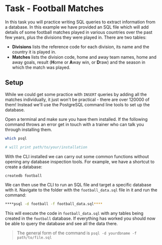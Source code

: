 # Task - Football Matches

In this task you will practice writing SQL queries to extract information from a database. In this example we have provided an SQL file which will add details of some football matches played in various countries over the past few years, plus the divisions they were played in. There are two tables:

- **Divisions** lists the reference code for each division, its name and the country it is played in.
- **Matches** lists the division code, home and away team names, home and away goals, result (**H**ome or **A**way win, or **D**raw) and the season in which the match was played.

## Setup

While we could get some practice with `INSERT` queries by adding all the matches individually, it just won't be practical - there are over 120000 of them! Instead we'll use the PostgreSQL command line tools to set up the database.

Open a terminal and make sure you have them installed. If the following command throws an error get in touch with a trainer who can talk you through installing them.

```sh
which psql

# will print path/to/your/installation
```

With the CLI installed we can carry out some common functions without opening any database inspection tools. For example, we have a shortcut to create a database:

```sh
createdb football
```

We can then use the CLI to run an SQL file and target a specific database with it. Navigate to the folder with the `football_data.sql` file in it and run the command:

```sh
****psql -d football -f football_data.sql****
```

This will execute the code in `football_data.sql` with any tables being created in the `football` database. If everything has worked you should now be able to query the database and see all the data there.

> The general form of the command is `psql -d yourdbname -f path/to/file.sql`
